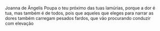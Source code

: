 Joanna de Ângelis
Poupa o teu próximo das tuas lamúrias, porque a dor é tua, mas também é de todos, pois que aqueles que eleges para narrar as dores também carregam pesados fardos, que vão procurando conduzir com elevação
